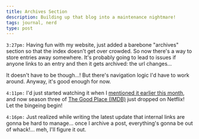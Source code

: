 ```yaml
---
title: Archives Section
description: Building up that blog into a maintenance nightmare!
tags: journal, nerd
type: post
---
```


`3:27pm:` Having fun with my website, just added a barebone "archives" section so that the index doesn't get over crowded. So now there's a way to store entries away somewhere. It's probably going to lead to issues if anyone links to an entry and then it gets archived: the url changes...

It doesn't have to be though...! But there's navigation logic I'd have to work around. Anyway, it's good enough for now.

`4:11pm:` I'd just started watching it when I [mentioned it earlier this month](/blog/2019-02-03/read), and now season three of [The Good Place (IMDB)](https://www.imdb.com/title/tt4955642/) just dropped on Netflix! Let the bingeing begin!

`4:16pm:` Just realized while writing the latest update that internal links are gonna be hard to manage... once I archive a post, everything's gonna be out of whack!... meh, I'll figure it out.